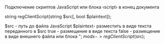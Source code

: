 Подключение скриптов JavaScript или блока ‹script› в конец документа

string regClientScript(string $src[, bool $plaintext]);

$src - путь до файла JavaScript
$plaintext- разместить в виде текста переданного в $src
true - размещение в виде текста
false - размещение в виде внешнего файла или блока <script>
По умолчанию: false
Пример

$src = "<script type='text/javascript'> runSlideShow('slides'); </script>"; $modx->regClientScript($src);